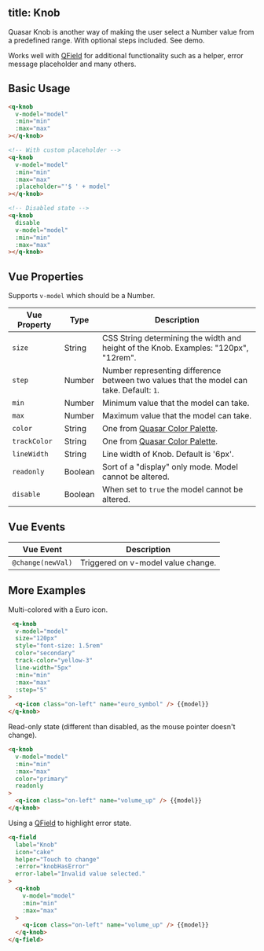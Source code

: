 title: Knob
---
Quasar Knob is another way of making the user select a Number value from a predefined range. With optional steps included. See demo.
<input type="hidden" data-fullpage-demo="forms/knob">

Works well with [QField](/components/field.html) for additional functionality such as a helper, error message placeholder and many others.

## Basic Usage

``` html
<q-knob
  v-model="model"
  :min="min"
  :max="max"
></q-knob>

<!-- With custom placeholder -->
<q-knob
  v-model="model"
  :min="min"
  :max="max"
  :placeholder="'$ ' + model"
></q-knob>

<!-- Disabled state -->
<q-knob
  disable
  v-model="model"
  :min="min"
  :max="max"
></q-knob>
```

## Vue Properties
Supports `v-model` which should be a Number.

| Vue Property | Type | Description |
| --- | --- | --- |
| `size` | String | CSS String determining the width and height of the Knob. Examples: "120px", "12rem". |
| `step` | Number | Number representing difference between two values that the model can take. Default: `1`. |
| `min` | Number | Minimum value that the model can take. |
| `max` | Number | Maximum value that the model can take. |
| `color` | String | One from [Quasar Color Palette](/components/color-palette.html). |
| `trackColor` | String | One from [Quasar Color Palette](/components/color-palette.html). |
| `lineWidth` | String | Line width of Knob. Default is '6px'. |
| `readonly` | Boolean | Sort of a "display" only mode. Model cannot be altered. |
| `disable` | Boolean | When set to `true` the model cannot be altered. |

## Vue Events
| Vue Event | Description |
| --- | --- |
| `@change(newVal)` | Triggered on v-model value change. |

## More Examples
Multi-colored with a Euro icon.

``` html
 <q-knob
  v-model="model"
  size="120px"
  style="font-size: 1.5rem"
  color="secondary"
  track-color="yellow-3"
  line-width="5px"
  :min="min"
  :max="max"
  :step="5"
>
  <q-icon class="on-left" name="euro_symbol" /> {{model}}
</q-knob>
```

Read-only state (different than disabled, as the mouse pointer doesn't change).

``` html
<q-knob
  v-model="model"
  :min="min"
  :max="max"
  color="primary"
  readonly
>
  <q-icon class="on-left" name="volume_up" /> {{model}}
</q-knob>
```

Using a [QField](/components/field.html) to highlight error state.
```html
<q-field
  label="Knob"
  icon="cake"
  helper="Touch to change"
  :error="knobHasError"
  error-label="Invalid value selected."
>
  <q-knob
    v-model="model"
    :min="min"
    :max="max"
  >
    <q-icon class="on-left" name="volume_up" /> {{model}}
  </q-knob>
</q-field>
```
